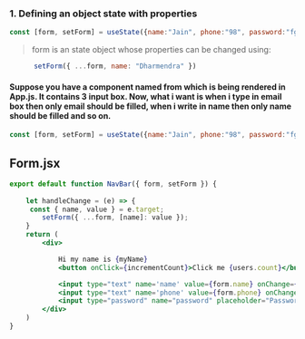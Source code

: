 ### 1. Defining an object state with properties

```javascript
const [form, setForm] = useState({name:"Jain", phone:"98", password:"fg"})
```
>form is an state object whose properties can be changed using:
```javascript
	  setForm({ ...form, name: "Dharmendra" })	
```


#### Suppose you have a component named from which is being rendered in App.js. It contains 3 input box. Now, what i want is when i type in email box then only email should be filled, when i write in name then only name should be filled and so on.

```javascript
const [form, setForm] = useState({name:"Jain", phone:"98", password:"fg"})
```

## Form.jsx
```jsx
export default function NavBar({ form, setForm }) {
   
    let handleChange = (e) => {
	 const { name, value } = e.target;
        setForm({ ...form, [name]: value });
    }
    return (
        <div>

            Hi my name is {myName}
            <button onClick={incrementCount}>Click me {users.count}</button>

            <input type="text" name='name' value={form.name} onChange={handleChange} />
            <input type="text" name='phone' value={form.phone} onChange={handleChange} />
            <input type="password" name="password" placeholder="Password" value={form.password} onChange={change} />
        </div>
    )
}
```